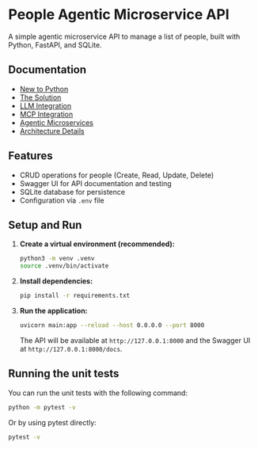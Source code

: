 # People Agentic Microservice API

A simple agentic microservice API to manage a list of people, built with Python, FastAPI, and SQLite.

## Documentation

- [New to Python](./.docs/LEARNING.md)
- [The Solution](./.docs/SOLUTION.md)
- [LLM Integration](./.docs/LLM.md)
- [MCP Integration](./.docs/MCP.md)
- [Agentic Microservices](./.docs/AGENTIC.md)
- [Architecture Details](./.docs/ARCHITECTURE.md)

## Features

- CRUD operations for people (Create, Read, Update, Delete)
- Swagger UI for API documentation and testing
- SQLite database for persistence
- Configuration via `.env` file

## Setup and Run

1.  **Create a virtual environment (recommended):**
    ```bash
    python3 -m venv .venv
    source .venv/bin/activate
    ```

2.  **Install dependencies:**
    ```bash
    pip install -r requirements.txt
    ```

3.  **Run the application:**
    ```bash
    uvicorn main:app --reload --host 0.0.0.0 --port 8000
    ```

    The API will be available at `http://127.0.0.1:8000` and the Swagger UI at `http://127.0.0.1:8000/docs`.

## Running the unit tests

You can run the unit tests with the following command:

```bash
python -m pytest -v
```
Or by using pytest directly:

```bash
pytest -v
```
